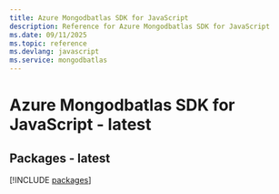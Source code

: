 ```yaml
---
title: Azure Mongodbatlas SDK for JavaScript
description: Reference for Azure Mongodbatlas SDK for JavaScript
ms.date: 09/11/2025
ms.topic: reference
ms.devlang: javascript
ms.service: mongodbatlas
---
```

# Azure Mongodbatlas SDK for JavaScript - latest
## Packages - latest
[!INCLUDE [packages](mongodbatlas-index.md)]